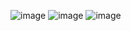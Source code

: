 ![image](https://user-images.githubusercontent.com/34793005/226183005-09cca1b9-14c8-4c8c-a5e6-b750c97c662c.png)
![image](https://user-images.githubusercontent.com/34793005/227048331-244d0422-6da6-4e2a-9c0a-b3992167edcf.png)
![image](https://user-images.githubusercontent.com/34793005/230775947-cba38101-24e4-467c-88d2-2dfed18797a0.png)

